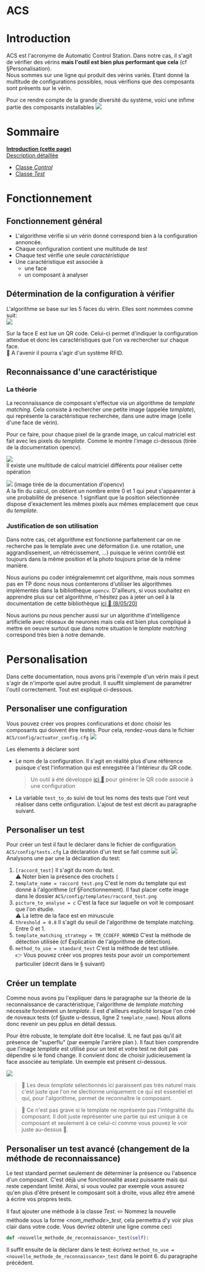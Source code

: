 # ACS
# Introduction
ACS est l'acronyme de Automatic Control Station. Dans notre cas, il s'agit de vérifier des vérins **mais l'outil est bien plus performant que cela** (cf §Personalisation).  
Nous sommes sur une ligne qui produit des vérins variés. Etant donné la multitude de configurations possibles, nous vérifions que des composants sont présents sur le vérin.

Pour ce rendre compte de la grande diversité du système, voici une infime partie des composants installables 
![](img/exemple_verin.png)

# Sommaire
[**Introduction (cette page)**]()  
[Description détaillée]()  
* [Classe _Control_]()
* [Classe _Test_]()


# Fonctionnement
## Fonctionnement général
* L'algorithme vérifie si un vérin donné correspond bien à la configuration annoncée.  
* Chaque configuration contient une multitude de *test*  
* Chaque test vérifie une seule *caractéristique*
* Une caractéristique est associée à
  * une face
  * un composant à analyser

## Détermination de la configuration à vérifier
L'algorithme se base sur les 5 faces du vérin. Elles sont nommées comme suit:  
![](img/vérin_avec_légende.png)


Sur la face E est lue un QR code. Celui-ci permet d'indiquer la configuration attendue et donc les caractéristiques que l'on va rechercher sur chaque face.  
:thought_balloon: A l'avenir il pourra s'agir d'un système RFID.

## Reconnaissance d'une caractéristique  
### La théorie
La reconnaissance de composant s'effectue via un algorithme de _template matching_. Cela consiste à rechercher une petite image (appelée  _template_), qui représente la caractéristique recherchée, dans une autre image (celle d'une face de vérin).  

Pour ce faire, pour chaque pixel de la grande image, un calcul matriciel est fait avec les pixels du _template_.
Comme le montre l'image ci-dessous (tirée de la documentation opencv).

![](img/template_matching_theory.jpg)  
Il existe une multitude de calcul matriciel différents pour réaliser cette opération

![](img/opencv_method.png)
(image tirée de la documentation d'opencv)  
A la fin du calcul, on obtient un nombre entre 0 et 1 qui peut s'apparenter à une probabilité de présence. 1 signifiant que la position sélectionnée dispose d'exactement les mêmes pixels aux mêmes emplacement que ceux du _template_.  

### Justification de son utilisation
Dans notre cas, cet algorithme est fonctionne parfaitement car
on ne recherche pas le template avec une déformation (i.e. une rotation, une aggrandissement, un rétrécissement, ...) puisque le vérinn contrôlé est toujours dans la même position et la photo toujours prise de la même manière.

Nous aurions pu coder intégralememnt cet algorithme, mais nous sommes pas en TP donc nous nous contenterons d'utiliser les algorithmes implémentés dans la bibliothèque `opencv`. D'ailleurs, si vous souhaitez en apprendre plus sur cet algorithme, n'hésitez pas à jeter un oeil à la documentation de cette bibliothèque [ici :link: (8/05/20)](https://docs.opencv.org/3.4/de/da9/tutorial_template_matching.html)

Nous aurions pu nous pencher aussi sur un algorithme d'intelligence artificielle avec réseaux de neurones mais cela est bien plus compliqué à mettre en oeuvre surtout que dans notre situation le _template matching_ correspond très bien à notre demande.



# Personalisation
Dans cette documentation, nous avons pris l'exemple d'un vérin mais il peut s'agir de n'importe quel autre produit. Il suuffit simplement de paramétrer l'outil correctement. Tout est expliqué ci-dessous.
## Personaliser une configuration
Vous pouvez créer vos propres conficurations et donc choisir les composants qui doivent être testés. Pour cela, rendez-vous dans le fichier `ACS/config/actuator_config.cfg`
![](img/actuator_config.png)  

Les élements à déclarer sont
* Le nom de la configuration. Il s'agit en réalité plus d'une référence puisque c'est l'information qui est enregstrée à l'intérieur du QR code.
  > Un outil à été développé [ici :link:](../source/tools/Ecriture_QR_codepython.py) pour générer le QR code associé à une configuration

* La variable `test_to_do` suivi de tout les noms des tests que l'ont veut réaliser dans cette onfiguration. L'ajout de test est décrit au paragraphe suivant.


## Personaliser un test
Pour créer un test il faut le déclarer dans le fichier de configuration `ACS/config/tests.cfg` La déclaration d'un test se fait comme suit ![](img/test_cfg_file.png)  
Analysons une par une la déclaration du test:  
1. `[raccord_test]` Il s'agit du nom du test.  
    :warning: Noter bien la présence des crochets `[`
2. ``template_name = raccord_test.png`` C'est le nom du template qui est donné à l'algorithme (cf §Fonctionnement). Il faut placer cette image dans le dossier `ACS/config/templates/raccord_test.png`
3. ``picture_to_analyse = c`` C'est la face sur laquelle on voit le composant que l'on étudie.  
    :warning: La lettre de la face est en minuscule
4. ``threshold = 0.8`` Il s'agit du seuil de l'algorithme de template matching. Entre 0 et 1.  
5. `template_matching_strategy = TM_CCOEFF_NORMED` C'est la méthode de détection utilisée (cf Explication de l'algorithme de détection).  
6. `method_to_use = standard_test` C'est la méthode de test utilisée.  
    :point_right: Vous pouvez créer vos propres tests pour avoir un comportement particulier (décrit dans le § suivant)


## Créer un template
Comme nous avons pu l'expliquer dans le paragraphe sur la théorie de la reconnaissance de caractéristique, l'algorithme de _template matching_ nécessite forcément un _template_. Il est d'ailleurs explicité lorsque l'on créé de noveaux tests (cf §juste u-dessus, ligne 2 ``template_name``). Nous allons donc revenir un peu pplus en détail dessus.  


Pour être robuste, le template doit être localisé. IL ne faut pas qu'il ait présence de "superflu" (par exemple l'arrière plan ). Il faut bien comprendre que l'image _template_ est utilisé pour un test et votre test ne doit pas dépendre si le fond change.
Il convient donc de choisir judicieusement la face associée au template.
Un exemple est présent ci-dessous.

  

![](img/template.png)  

> :rotating_light: Les deux _template_ sélectionnés ici paraissent pas très naturel mais c'est juste que l'on ne slectionne uniquement ce qui est essentiel et qui, pour l'algorithme, permet de reconnaître le composant.

> :pushpin: Ce n'est pas grave si le template ne représente pas l'intégralité du composant. Il doit juste représenter une partie qui est unique à ce composant et seulement à ce celui-ci comme vous pouvez le voir juste au-dessus :arrow_down_small:.

## Personaliser un test avancé (changement de la méthode de reconnaissance)
Le test standard permet seulement de déterminer la présence ou l'absence d'un composant. C'est déjà une fonctionnalité assez puissante mais qui reste cependant limité. Ainsi, si vous voulez par exemple vous assurez qu'en plus d'être présent le composant soit à droite, vous allez être amené à écrire vos propres tests.  

Il faut ajouter une méthode à la classe _Test_. :pencil2: Nommez la nouvelle méthode sous la forme *<nom_methode>_test*, cela permettra d'y voir plus clair dans votre code. Vous devriez obtenir une ligne comme ceci
```python
def <nouvelle_methode_de_reconnaissance>_test(self):
```
Il suffit ensuite de la déclarer dans le test: écrivez `method_to_use = <nouvelle_methode_de_reconnaissance>_test` dans le point 6. du paragraphe précédent.
